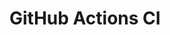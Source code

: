 # GitHub Actions CI























































































































































































































































































































































































































































































































































































































































































































































































































































































































































































































































































































































































































































































































































































































































































































































































































































































































































































































































































































































































































































































































































































































































































































































































































































































































































































































































































































































































































































































































































































































































































































































































